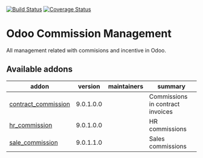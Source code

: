 [![Build Status](https://travis-ci.org/OCA/commission.svg?branch=9.0)](https://travis-ci.org/OCA/commission)
[![Coverage Status](https://coveralls.io/repos/OCA/commission/badge.png?branch=9.0)](https://coveralls.io/r/OCA/commission?branch=9.0)

Odoo Commission Management
==========================

All management related with commisions and incentive in Odoo.

[//]: # (addons)

Available addons
----------------
addon | version | maintainers | summary
--- | --- | --- | ---
[contract_commission](contract_commission/) | 9.0.1.0.0 |  | Commissions in contract invoices
[hr_commission](hr_commission/) | 9.0.1.0.0 |  | HR commissions
[sale_commission](sale_commission/) | 9.0.1.1.0 |  | Sales commissions

[//]: # (end addons)
